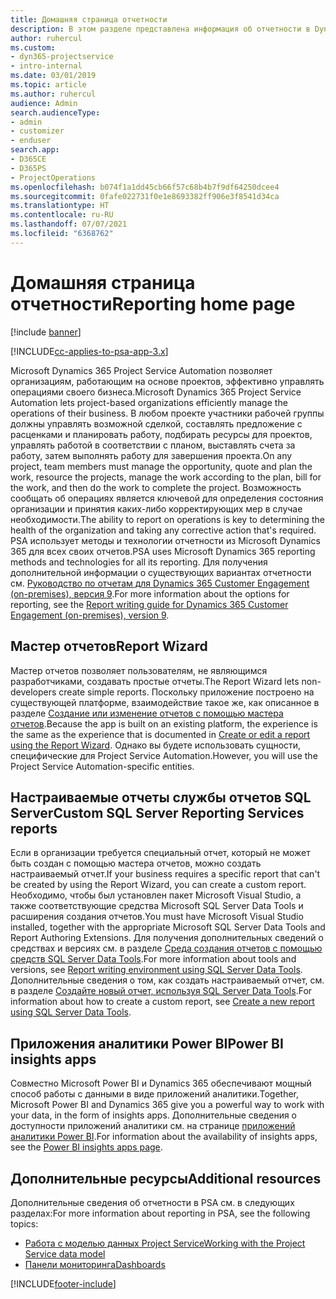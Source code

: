 ```yaml
---
title: Домашняя страница отчетности
description: В этом разделе представлена информация об отчетности в Dynamics 365 Project Service Automation.
author: ruhercul
ms.custom:
- dyn365-projectservice
- intro-internal
ms.date: 03/01/2019
ms.topic: article
ms.author: ruhercul
audience: Admin
search.audienceType:
- admin
- customizer
- enduser
search.app:
- D365CE
- D365PS
- ProjectOperations
ms.openlocfilehash: b074f1a1dd45cb66f57c68b4b7f9df64250dcee4
ms.sourcegitcommit: 0fafe022731f0e1e8693382ff906e3f8541d34ca
ms.translationtype: HT
ms.contentlocale: ru-RU
ms.lasthandoff: 07/07/2021
ms.locfileid: "6368762"
---
```

# <a name="reporting-home-page"></a><span data-ttu-id="c43e5-103">Домашняя страница отчетности</span><span class="sxs-lookup"><span data-stu-id="c43e5-103">Reporting home page</span></span>

[!include [banner](../includes/psa-now-project-operations.md)]

[!INCLUDE[cc-applies-to-psa-app-3.x](../includes/cc-applies-to-psa-app-3x.md)]

<span data-ttu-id="c43e5-104">Microsoft Dynamics 365 Project Service Automation позволяет организациям, работающим на основе проектов, эффективно управлять операциями своего бизнеса.</span><span class="sxs-lookup"><span data-stu-id="c43e5-104">Microsoft Dynamics 365 Project Service Automation lets project-based organizations efficiently manage the operations of their business.</span></span> <span data-ttu-id="c43e5-105">В любом проекте участники рабочей группы должны управлять возможной сделкой, составлять предложение с расценками и планировать работу, подбирать ресурсы для проектов, управлять работой в соответствии с планом, выставлять счета за работу, затем выполнять работу для завершения проекта.</span><span class="sxs-lookup"><span data-stu-id="c43e5-105">On any project, team members must manage the opportunity, quote and plan the work, resource the projects, manage the work according to the plan, bill for the work, and then do the work to complete the project.</span></span> <span data-ttu-id="c43e5-106">Возможность сообщать об операциях является ключевой для определения состояния организации и принятия каких-либо корректирующих мер в случае необходимости.</span><span class="sxs-lookup"><span data-stu-id="c43e5-106">The ability to report on operations is key to determining the health of the organization and taking any corrective action that's required.</span></span> <span data-ttu-id="c43e5-107">PSA использует методы и технологии отчетности из Microsoft Dynamics 365 для всех своих отчетов.</span><span class="sxs-lookup"><span data-stu-id="c43e5-107">PSA uses Microsoft Dynamics 365 reporting methods and technologies for all its reporting.</span></span> <span data-ttu-id="c43e5-108">Для получения дополнительной информации о существующих вариантах отчетности см. [Руководство по отчетам для Dynamics 365 Customer Engagement (on-premises), версия 9](/dynamics365/customerengagement/on-premises/analytics/reporting-analytics-with-dynamics-365).</span><span class="sxs-lookup"><span data-stu-id="c43e5-108">For more information about the options for reporting, see the [Report writing guide for Dynamics 365 Customer Engagement (on-premises), version 9](/dynamics365/customerengagement/on-premises/analytics/reporting-analytics-with-dynamics-365).</span></span>

## <a name="report-wizard"></a><span data-ttu-id="c43e5-109">Мастер отчетов</span><span class="sxs-lookup"><span data-stu-id="c43e5-109">Report Wizard</span></span>

<span data-ttu-id="c43e5-110">Мастер отчетов позволяет пользователям, не являющимся разработчиками, создавать простые отчеты.</span><span class="sxs-lookup"><span data-stu-id="c43e5-110">The Report Wizard lets non-developers create simple reports.</span></span> <span data-ttu-id="c43e5-111">Поскольку приложение построено на существующей платформе, взаимодействие такое же, как описанное в разделе [Создание или изменение отчетов с помощью мастера отчетов](/dynamics365/customerengagement/on-premises/basics/create-edit-copy-report-wizard).</span><span class="sxs-lookup"><span data-stu-id="c43e5-111">Because the app is built on an existing platform, the experience is the same as the experience that is documented in [Create or edit a report using the Report Wizard](/dynamics365/customerengagement/on-premises/basics/create-edit-copy-report-wizard).</span></span> <span data-ttu-id="c43e5-112">Однако вы будете использовать сущности, специфические для Project Service Automation.</span><span class="sxs-lookup"><span data-stu-id="c43e5-112">However, you will use the Project Service Automation-specific entities.</span></span>

## <a name="custom-sql-server-reporting-services-reports"></a><span data-ttu-id="c43e5-113">Настраиваемые отчеты службы отчетов SQL Server</span><span class="sxs-lookup"><span data-stu-id="c43e5-113">Custom SQL Server Reporting Services reports</span></span>

<span data-ttu-id="c43e5-114">Если в организации требуется специальный отчет, который не может быть создан с помощью мастера отчетов, можно создать настраиваемый отчет.</span><span class="sxs-lookup"><span data-stu-id="c43e5-114">If your business requires a specific report that can't be created by using the Report Wizard, you can create a custom report.</span></span> <span data-ttu-id="c43e5-115">Необходимо, чтобы был установлен пакет Microsoft Visual Studio, а также соответствующие средства Microsoft SQL Server Data Tools и расширения создания отчетов.</span><span class="sxs-lookup"><span data-stu-id="c43e5-115">You must have Microsoft Visual Studio installed, together with the appropriate Microsoft SQL Server Data Tools and Report Authoring Extensions.</span></span> <span data-ttu-id="c43e5-116">Для получения дополнительных сведений о средствах и версиях см. в разделе [Среда создания отчетов с помощью средств SQL Server Data Tools](/dynamics365/customerengagement/on-premises/analytics/report-writing-environment-using-sql-server-data-tools).</span><span class="sxs-lookup"><span data-stu-id="c43e5-116">For more information about tools and versions, see [Report writing environment using SQL Server Data Tools](/dynamics365/customerengagement/on-premises/analytics/report-writing-environment-using-sql-server-data-tools).</span></span> <span data-ttu-id="c43e5-117">Дополнительные сведения о том, как создать настраиваемый отчет, см. в разделе [Создайте новый отчет, используя SQL Server Data Tools](/dynamics365/customerengagement/on-premises/analytics/create-a-new-report-using-sql-server-data-tools).</span><span class="sxs-lookup"><span data-stu-id="c43e5-117">For information about how to create a custom report, see [Create a new report using SQL Server Data Tools](/dynamics365/customerengagement/on-premises/analytics/create-a-new-report-using-sql-server-data-tools).</span></span>

## <a name="power-bi-insights-apps"></a><span data-ttu-id="c43e5-118">Приложения аналитики Power BI</span><span class="sxs-lookup"><span data-stu-id="c43e5-118">Power BI insights apps</span></span>

<span data-ttu-id="c43e5-119">Совместно Microsoft Power BI и Dynamics 365 обеспечивают мощный способ работы с данными в виде приложений аналитики.</span><span class="sxs-lookup"><span data-stu-id="c43e5-119">Together, Microsoft Power BI and Dynamics 365 give you a powerful way to work with your data, in the form of insights apps.</span></span> <span data-ttu-id="c43e5-120">Дополнительные сведения о доступности приложений аналитики см. на странице [приложений аналитики Power BI](https://powerbi.microsoft.com/power-bi-insights-apps/).</span><span class="sxs-lookup"><span data-stu-id="c43e5-120">For information about the availability of insights apps, see the [Power BI insights apps page](https://powerbi.microsoft.com/power-bi-insights-apps/).</span></span>


## <a name="additional-resources"></a><span data-ttu-id="c43e5-121">Дополнительные ресурсы</span><span class="sxs-lookup"><span data-stu-id="c43e5-121">Additional resources</span></span>
<span data-ttu-id="c43e5-122">Дополнительные сведения об отчетности в PSA см. в следующих разделах:</span><span class="sxs-lookup"><span data-stu-id="c43e5-122">For more information about reporting in PSA, see the following topics:</span></span>

- [<span data-ttu-id="c43e5-123">Работа с моделью данных Project Service</span><span class="sxs-lookup"><span data-stu-id="c43e5-123">Working with the Project Service data model</span></span>](reports-working-project-service-data-model.md)
- [<span data-ttu-id="c43e5-124">Панели мониторинга</span><span class="sxs-lookup"><span data-stu-id="c43e5-124">Dashboards</span></span>](reports-dashboards.md)



[!INCLUDE[footer-include](../includes/footer-banner.md)]